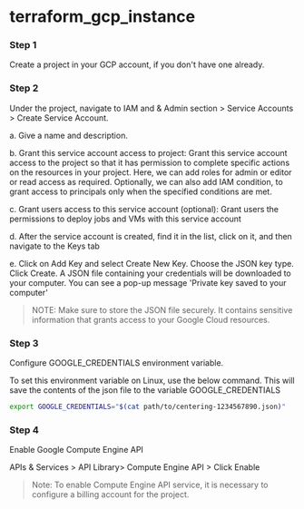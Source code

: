 # terraform_gcp_instance


### Step 1 

Create a project in your GCP account, if you don't have one already.

### Step 2 

Under the project, navigate to IAM and & Admin section > Service Accounts >  Create Service Account.

a. Give a name and description.

b. Grant this service account access to project: Grant this service account access to the project so that it has permission to complete specific actions on the resources in your project. Here, we can 
   add roles for admin or editor or read access as required. Optionally, we can also add IAM condition, to grant access to principals only when the specified conditions are met.
   
c. Grant users access to this service account (optional): Grant users the permissions to deploy jobs and VMs with this service account

d. After the service account is created, find it in the list, click on it, and then navigate to the Keys tab

e. Click on Add Key and select Create New Key.
   Choose the JSON key type. Click Create. A JSON file containing your credentials will be downloaded to your computer. You can see a pop-up message 'Private key saved to your computer'

> NOTE: Make sure to store the JSON file securely. It contains sensitive information that grants access to your Google Cloud resources.

### Step 3

Configure GOOGLE_CREDENTIALS environment variable. 

To set this environment variable on Linux, use the below command. This will save the contents of the json file to the variable GOOGLE_CREDENTIALS
```sh
export GOOGLE_CREDENTIALS="$(cat path/to/centering-1234567890.json)"
```
### Step 4 

Enable Google Compute Engine API

APIs & Services > API Library> Compute Engine API > Click Enable

> Note: To enable Compute Engine API service, it is necessary to configure a billing account for the project.



